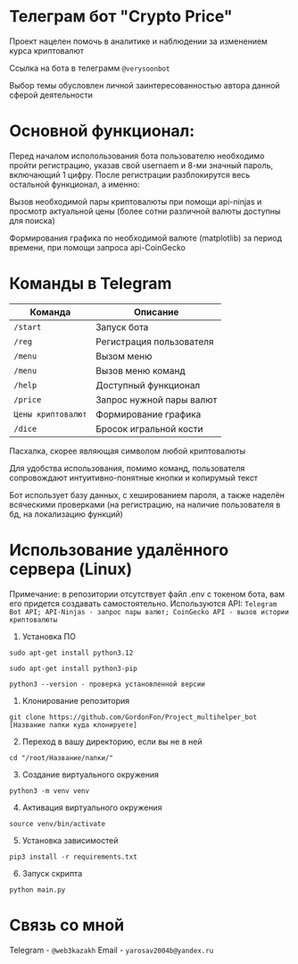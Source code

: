 # Телеграм бот "Crypto Price"
Проект нацелен помочь в аналитике и наблюдении за изменением курса криптовалют

Ссылка на бота в телеграмм ```@verysoonbot```

Выбор темы обусловлен личной заинтересованностью автора данной сферой деятельности
# Основной функционал:
Перед началом исполользования бота пользователю необходимо пройти регистрацию, указав свой usernaem и 8-ми значный пароль, включающий 1 цифру. После регистрации разблокирутся весь остальной функционал, а именно: 

Вызов необходимой пары криптовалюты при помощи api-ninjas и просмотр актуальной цены (более сотни различной валюты доступны для поиска)

Формирования графика по необходимой валюте (matplotlib) за период времени, при помощи запроса api-CoinGecko

# Команды в Telegram

| Команда          |          Описание         |
|------------------|---------------------------|
| `/start`         | Запуск бота               |
| `/reg`           | Регистрация пользователя  |
| `/menu`          | Вызом меню                |
| `/menu`          | Вызов меню команд         |
| `/help`          | Доступный функционал      |
| `/price`         | Запрос нужной пары валют  |                  
|`Цены криптовалют`| Формирование графика      |
| `/dice`          | Бросок игральной кости    |
Пасхалка, скорее являющая символом любой криптовалюты

Для удобства использования, помимо команд, пользователя сопровождают интуитивно-понятные кнопки и копирумый текст

Бот использует базу данных, с хешированием пароля, а также наделён всяческими проверками (на регистрацию, на наличие пользователя в бд, на локализацию функций)

# Использование удалённого сервера (Linux)

Примечание: в репозитории отсутствует файл .env с токеном бота, вам его придется создавать самостоятельно. Используются API: ```Telegram Bot API; API-Ninjas - запрос пары валют; CoinGecko API - вызов истории криптовалюты```

1. Установка ПО

```sudo apt-get install python3.12```

```sudo apt-get install python3-pip```

```python3 --version - проверка установленной версии ```

1. Клонирование репозитория 

```git clone https://github.com/GordonFon/Project_multihelper_bot [Название папки куда клонируете]```

2. Переход в вашу директорию, если вы не в ней

```cd "/root/Название/папки/"```

3. Создание виртуального окружения

```python3 -m venv venv```

4. Активация виртуального окружения

```source venv/bin/activate```

5. Установка зависимостей

```pip3 install -r requirements.txt```

6. Запуск скрипта

```python main.py```

# Связь со мной

Telegram - ```@web3kazakh```
Email - ```yarosav2004b@yandex.ru```
